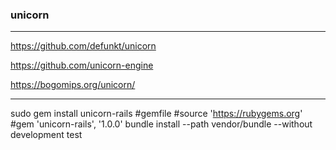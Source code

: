 ### unicorn
---

https://github.com/defunkt/unicorn

https://github.com/unicorn-engine

https://bogomips.org/unicorn/

---
sudo gem install unicorn-rails
#gemfile
#source 'https://rubygems.org'
#gem 'unicorn-rails', '1.0.0'
bundle install --path vendor/bundle --without development test










